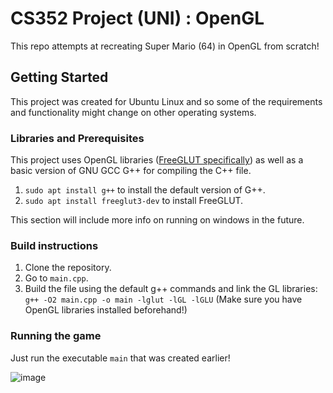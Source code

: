 # CS352 Project (UNI) : OpenGL
This repo attempts at recreating Super Mario (64) in OpenGL from scratch!

## Getting Started
This project was created for Ubuntu Linux and so some of the requirements and functionality might change on other operating systems.

### Libraries and Prerequisites
This project uses OpenGL libraries ([FreeGLUT specifically](https://freeglut.sourceforge.net/)) as well as a basic version of GNU GCC G++ for compiling the C++ file.

1. `sudo apt install g++` to install the default version of G++.
2. `sudo apt install freeglut3-dev` to install FreeGLUT.

This section will include more info on running on windows in the future.

### Build instructions

1. Clone the repository.
2. Go to `main.cpp`.
3. Build the file using the default g++ commands and link the GL libraries: <br />
   `g++ -O2 main.cpp -o main -lglut -lGL -lGLU`
(Make sure you have OpenGL libraries installed beforehand!) <br />

### Running the game
Just run the executable `main` that was created earlier!

![image](https://github.com/DannyInBlack/Project/assets/112534338/bfaf566e-0a8d-44e7-980c-d4202ae32c51)
